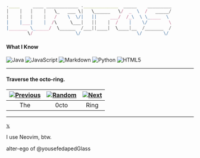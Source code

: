 ```js
.____     ____ ____________ ._____________  _____    _________
|    |   |    |   \_   ___ \|   \______   \/  _  \  /   _____/
|    |   |    |   /    \  \/|   ||     ___/  /_\  \ \_____  \ 
|    |___|    |  /\     \___|   ||    |  /    |    \/        \
|_______ \______/  \______  /___||____|  \____|__  /_______  /
        \/                \/                     \/        \/ 
```
#### What I Know
![Java](https://img.shields.io/badge/java-%23ED8B00.svg?style=plastic&logo=openjdk&logoColor=white) ![JavaScript](https://img.shields.io/badge/javascript-%23323330.svg?style=plastic&logo=javascript&logoColor=%23F7DF1E) ![Markdown](https://img.shields.io/badge/markdown-%23000000.svg?style=plastic&logo=markdown&logoColor=white) ![Python](https://img.shields.io/badge/python-3670A0?style=plastic&logo=python&logoColor=ffdd54) ![HTML5](https://img.shields.io/badge/html5-%23E34F26.svg?style=plastic&logo=html5&logoColor=white)

---
#### Traverse the octo-ring.
|[![Previous](https://img.shields.io/badge/Previous-%23273787)](https://octo-ring.com/p/lucipas/prev) |[![Random](https://img.shields.io/badge/Random-%23273787)](https://octo-ring.com/p/lucipas/random)|[![Next](https://img.shields.io/badge/Next-%23273787)](https://octo-ring.com/p/lucipas/next)
|:---:|:---:|:---:
|The|0cto|Ring|

---

<p><a href="https://x.com/lucasn268569">𝕩</a></p>

I use Neovim, btw.

alter-ego of @yousefedapedGlass
<!---
lucipas/lucipas is a ✨ special ✨ repository because its `README.md` (this file) appears on your GitHub profile.
You can click the Preview link to take a look at your changes.
- 👋 Hi, I’m @lucipas
- 👀 I’m interested in ...
- 🌱 I’m currently learning ...
- 💞️ I’m looking to collaborate on ...
- 📫 How to reach me ...
--->

